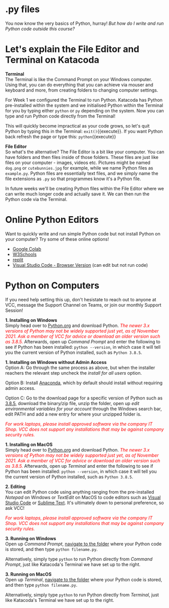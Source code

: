 # .py files
You now know the very basics of Python, hurray! *But how do I write and run Python code outside this course?*

# Let's explain the File Editor and Terminal on Katacoda
**Terminal**<br>
The Terminal is like the Command Prompt on your Windows computer. Using that, you can do everything that you can achieve via mouser and keyboard and more, from creating folders to changing computer settings.

For Week 1 we configured the Terminal to run Python. Katacoda has Python pre-installed within the system and we initialised Python within the Terminal for you by typing either ```python``` or ```py``` depending on the system. Now you can type and run Python code directly from the Terminal!

This will quickly become impractical as your code grows, so let's quit Python by typing this in the Terminal: `exit()`{{execute}}. If you want Python back refresh the page or type this: `python`{{execute}}

**File Editor**<br>
So what's the alternative? The File Editor is a bit like your computer. You can have folders and then files inside of those folders. These files are just like files on your computer - images, videos etc. Pictures might be named ```dog.png``` or ```cutebunnies.jpg``` for example, while we name Python files as ```example.py```. Python files are essentially text files, and we simply name the file extensions as ```.py``` so that programmes know it's a Python file.

In future weeks we'll be creating Python files within the File Editor where we can write much longer code and actually save it. We can then run the Python code via the Terminal.

# Online Python Editors
Want to quickly write and run simple Python code but not install Python on your computer? Try some of these online options!
- [Google Colab](https://colab.research.google.com/)
- [W3Schools](https://www.w3schools.com/python/trypython.asp?filename=demo_compiler)
- [replit](https://replit.com/languages/python3)
- [Visual Studio Code - Browser Version](https://vscode.dev/) (can edit but not run code)

# Python on Computers
If you need help setting this up, don't hesistate to reach out to anyone at VCC, message the Support Channel on Teams, or join our monthly Support Session!

**1. Installing on Windows**<br>
Simply head over to [Python.org](https://www.python.org/) and download Python. <span style="color:red">*The newer 3.x versions of Python may not be widely supported just yet, as of November 2021. Ask a member of VCC for advice or download an older version such as 3.8.5.*</span> Afterwards, open up *Command Prompt* and enter the following to see if Python has been installed: ```python --version```, in which case it will tell you the current version of Python installed, such as ```Python 3.8.5```.

**1. Installing on Windows without Admin Access**<br>
Option A: Go through the same process as above, but when the installer reachers the relevant step uncheck the *install for all users* option.

Option B: Install [Anaconda](https://www.anaconda.com/), which by default should install without requiring admin access.

Option C: Go to the download page for a specific version of Python such as [3.8.5](https://www.python.org/downloads/release/python-385/), download the binary/zip file, unzip the folder, open up *edit environmental variables for your account* through the Windows search bar, edit PATH and add a new entry for where your unzipped folder is.

<span style="color:red">*For work laptops, please install approved software via the company IT Shop. VCC does not support any installations that may be against company security rules.*</span>

**1. Installing on MacOS**<br>
Simply head over to [Python.org](https://www.python.org/) and download Python. <span style="color:red">*The newer 3.x versions of Python may not be widely supported just yet, as of November 2021. Ask a member of VCC for advice or download an older version such as 3.8.5.*</span> Afterwards, open up *Terminal* and enter the following to see if Python has been installed: ```python --version```, in which case it will tell you the current version of Python installed, such as ```Python 3.8.5```.

**2. Editing**<br>
You can edit Python code using anything ranging from the pre-installed *Notepad* on Windows or *TextEdit* on MacOS to code editors such as [Visual Studio Code](https://code.visualstudio.com) or [Sublime Text](https://www.sublimetext.com/download). It's ultimately down to personal preference, so ask VCC!

<span style="color:red">*For work laptops, please install approved software via the company IT Shop. VCC does not support any installations that may be against company security rules.*</span>

**3. Running on Windows**<br>
Open up *Command Prompt*, [navigate to the folder](https://www.howtogeek.com/659411/how-to-change-directories-in-command-prompt-on-windows-10/) where your Python code is stored, and then type ```python filename.py```.

Alternatively, simply type ```python``` to run Python directly from *Command Prompt*, just like Katacoda's Terminal we have set up to the right.

**3. Running on MacOS**<br>
Open up *Terminal*, [navigate to the folder](https://www.maketecheasier.com/run-python-script-in-mac/) where your Python code is stored, and then type ```python filename.py```.

Alternatively, simply type ```python``` to run Python directly from *Terminal*, just like Katacoda's Terminal we have set up to the right.

